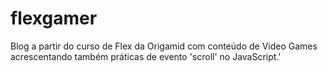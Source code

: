 # flexgamer
 Blog a partir do curso de Flex da Origamid com conteúdo de Video Games acrescentando também práticas de evento 'scroll' no JavaScript.'
